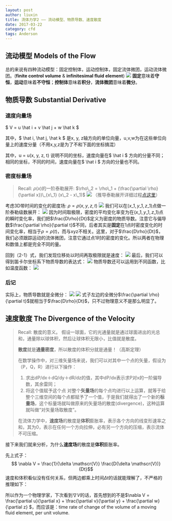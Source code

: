 ```yaml
---
layout: post
author: liuxin
title: 流体力学2 —— 流动模型、物质导数、速度散度
date: 2017-03-22
category: cfd
tags: Anderson
---
```


<script type="text/x-mathjax-config">MathJax.Hub.Config({tex2jax: {inlineMath:[['$','$']]}});</script>
<script type="text/javascript" src="http://cdn.mathjax.org/mathjax/latest/MathJax.js?config=TeX-AMS-MML_HTMLorMML"></script>

## 流动模型 Models of the Flow
总的来说有四种流动模型：固定控制体，运动控制体，固定流体微团，运动流体微团。(**finite control volume** & **infinitesimal fluid element**)
![][image-1]
**固定**意味着**守恒**，**运动**意味着**不守恒**；**控制体**意味着**积分**，**流体微团**意味着**微分**。

## 物质导数 Substantial Derivative
### 速度向量场
$ V = u \hat i + v \hat j + w \hat k $

其中，$ \hat i,  \hat j,  \hat k $ 是x, y, z轴方向的单位向量，u,v,w为在这些单位向量上的速度分量（不用x,y,z是为了不和下面的坐标搞混）

其中，u = u(x, y, z, t) 说明不同的坐标，速度向量在$ \hat i $ 方向的分量不同；相同的坐标，不同的时间，速度向量在$ \hat i $ 方向的分量也不同。

### 密度标量场
> Recall: $\rho(x)$的一阶泰勒展开: $\rho\_2 = \rho\_1 + (\frac{\partial \rho}{\partial x})\_{x\_1} (x\_2 - x\_1)$
> ![][image-2]
> （推导泰勒展开详细过程[点这里]()）

考虑3D带时间的变化的密度场: $\rho = \rho (x, y, z, t)$
![][image-3]
我们可以在$(x\_1, y\_1, z\_1)$点做一阶泰勒级数展开：
![][image-4]
因为时间取极限，密度的平均变化率变为在$(x\_1, y\_1, z\_1)$点的瞬时变化率，我们把$\frac{D\rho}{Dt}$定义为密度的物质导数。注意它与偏导数$\frac{\partial \rho}{\partial t}$不同，后者其实是**固定**在1点时密度变化的时间变化率，相当于$\rho = \rho(t)$，而与xyz不相关。这里，对于$\frac{D\rho}{Dt}$，我们必须跟踪运动的流体微团，注意它通过点1时的密度的变化。所以两者在物理和数值上都是完全不同的量。

回到（2-1）式，我们发现位移处以时间再取极限就是速度：
![][image-5]
最后，我们可以得到笛卡尔坐标系下物质导数的表达式：
![][image-6]
物质导数还可以运用到不同函数，比如温度函数：
![][image-7]

### 后记
实际上，物质导数就是全微分：
![][image-8]
![][image-9]
式子左边的全微分$\frac{\partial \rho}{\partial t}$就相当于$\frac{D\rho}{Dt}$，只不过物理意义不是那么明显了。

## 速度散度 The Divergence of the Velocity
> Recall: 散度的意义。
> 假设一球面，它的光通量就是通过球面进出的光总和，通量除以球体积，然后让球体积无限小，比值就是散度。 
> 
> **散度**就是**通量密度**，所以散度的体积分就是通量！（高斯定理） 
> 
> 在数学操作中，对三维矢量场来说，我们可以对其中一个点的矢量，假设为（P，Q，R）进行以下操作：  
> 1. 求出dP/dx＋dQ/dy＋dR/dz的值，其中dP/dx表示求P对x的一阶偏导数，其余雷同；  
> 2. 将这个值赋予这个点 
> 对整个**矢量场**的每个点均进行以上运算，就等于给整个三维空间的每个点都赋予了一个值，于是我们就得出了一个新的**标量场**，这个标量场就叫做原来的矢量场的散度(divergence)，这种运算就叫做“对矢量场取散度”。 
> 
> 在流体力学中，**速度场**的散度是**体积**膨胀率，表示各个方向的线变形速率之和，其为0，表示在任何一个方向拉伸，必有另一个方向的压缩，表示流体不可压缩。 

接下来我们就来分析，为什么**速度场**的散度是**体积**膨胀率。

先上式子：
$$ \nabla V = \frac{1}{\delta \mathscr{V}} \frac{D(\delta \mathscr{V})}{Dt}$$
速度和体积看似没有任何关系，但两边都乘上时间$\Delta t$的话就能理解了，不严格的推理如下：


所以作为一个物理学家，下次看到$\nabla V$的话，首先想到的不是$\nabla V = \frac{\partial u}{\partial x} + \frac{\partial v}{\partial y}  + \frac{\partial w}{\partial z} $，而应该是：time rate of change of the volume of a moving fluid element, per unit volume.







[image-1]:	https://cdn-images-1.medium.com/max/800/1*TIIniPZVDPpgrO0h1ea7wA.png
[image-2]:	https://cdn-images-1.medium.com/max/800/1*SRUILsf7u6irrEet4sXxdw.png
[image-3]:	https://cdn-images-1.medium.com/max/800/1*8ZvF4DD3lkznW4_-G-vsiA.png
[image-4]:	https://cdn-images-1.medium.com/max/800/1*sYApLIuWTh44IzhPvzJn4Q.png
[image-5]:	https://cdn-images-1.medium.com/max/800/1*LGZD5-1MxvNCgje2-pWbTQ.png
[image-6]:	https://cdn-images-1.medium.com/max/800/1*duABgohrEmksMXgYBFQj5g.png
[image-7]:	https://cdn-images-1.medium.com/max/800/1*B5KT4uHnYxLAAKy2biu5iA.png
[image-8]:	https://cdn-images-1.medium.com/max/800/1*gNv8pTC7Osp4Tjemt18KKg.png
[image-9]:	https://cdn-images-1.medium.com/max/800/1*lqbrXouZt8kh_8jcrAQrVA.png